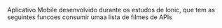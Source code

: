 Aplicativo Mobile desenvolvido durante os estudos de Ionic, que tem as seguintes funcoes consumir umaa lista de filmes de APIs   

